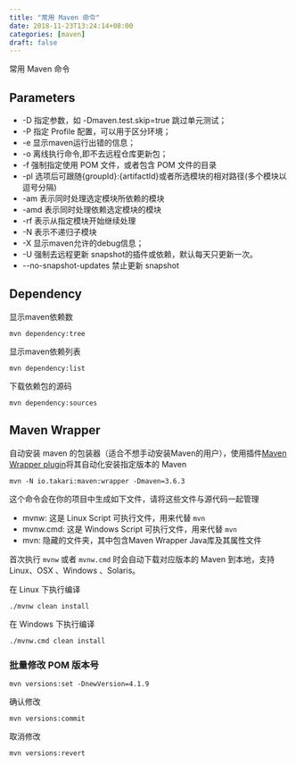 ```yaml
---
title: "常用 Maven 命令"
date: 2018-11-23T13:24:14+08:00
categories: [maven]
draft: false
---
```


常用 Maven 命令

## Parameters

* -D 指定参数，如 -Dmaven.test.skip=true 跳过单元测试；
* -P 指定 Profile 配置，可以用于区分环境；
* -e 显示maven运行出错的信息；
* -o 离线执行命令,即不去远程仓库更新包；
* -f 强制指定使用 POM 文件，或者包含 POM 文件的目录
* -pl 选项后可跟随{groupId}:{artifactId}或者所选模块的相对路径(多个模块以逗号分隔)
* -am 表示同时处理选定模块所依赖的模块
* -amd 表示同时处理依赖选定模块的模块
* -rf 表示从指定模块开始继续处理  
* -N 表示不递归子模块  
* -X 显示maven允许的debug信息；
* -U 强制去远程更新 snapshot的插件或依赖，默认每天只更新一次。
* --no-snapshot-updates 禁止更新 snapshot 

## Dependency

显示maven依赖数

```shell
mvn dependency:tree
```

显示maven依赖列表

```shell
mvn dependency:list
````

下载依赖包的源码

```shell
mvn dependency:sources
```

## Maven Wrapper

自动安装 maven 的包装器（适合不想手动安装Maven的用户），使用插件[Maven Wrapper plugin](https://github.com/takari/takari-maven-plugin)将其自动化安装指定版本的 Maven

```shell
mvn -N io.takari:maven:wrapper -Dmaven=3.6.3
```

这个命令会在你的项目中生成如下文件，请将这些文件与源代码一起管理

* mvnw: 这是 Linux Script 可执行文件，用来代替 `mvn`
* mvnw.cmd: 这是 Windows Script 可执行文件，用来代替 `mvn`
* mvn: 隐藏的文件夹，其中包含Maven Wrapper Java库及其属性文件

首次执行 `mvnw` 或者 `mvnw.cmd` 时会自动下载对应版本的 Maven 到本地，支持 Linux、OSX 、Windows 、Solaris。

在 Linux 下执行编译

```shell
./mvnw clean install
```
在 Windows 下执行编译

```shell
./mvnw.cmd clean install
```

### 批量修改 POM 版本号

```shell
mvn versions:set -DnewVersion=4.1.9
```

确认修改

```shell
mvn versions:commit
```

取消修改

```shell
mvn versions:revert
```